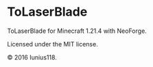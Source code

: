 # ToLaserBlade

ToLaserBlade for Minecraft 1.21.4 with NeoForge.

Licensed under the MIT license.

&copy; 2016 Iunius118.
